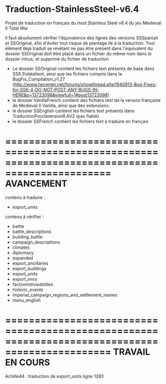 # Traduction-StainlessSteel-v6.4
Projet de traduction en français du mod Stainless Steel v6.4 du jeu Medieval II Total War

Il faut absolument vérifier l'équivalence des lignes des versions SSSpanish et SSOriginal, afin d'éviter tout risque de plantage lié à la traduction.
Tout élément déjà traduit se révélant ne pas être présent dans l'équivalent du dossier SSOriginal doit être placé dans un fichier du même nom dans le dossier intrus, et supprimé du fichier de traduction

- Le dossier SSOriginal contient les fichiers text présents de base dans SS6.3\data\text, ainsi que les fichiers compris dans la BugFix_Compilation_v1.27 (http://www.twcenter.net/forums/showthread.php?640913-Bug-Fixes-for-SS6-4-DO-NOT-POST-ANY-BUGS-IN-HERE&p=13723098&viewfull=1#post13723098).
- le dossier VanillaFrench contient des fichiers text de la version française de Medieval II Vanilla, ainsi que des extensions.
- le dossier SSEnglish contient les fichiers text présents dans TraductionPourlaversion6.4V2 (pas fiable)
- le dossier SSFrench contient les fichiers text à traduire en français


================================================================================================
										AVANCEMENT
================================================================================================


contenu à traduire : 
- export_units


contenu à vérifier : 
- battle
- battle_descriptions
- building_battle
- campaign_descriptions
- climates
- diplomacy
- expanded
- export_ancillaries
- export_buildings
- export_units
- export_vnvs
- factionintrosubtitles
- historic_events
- imperial_campaign_regions_and_settlement_names
- menu_english


================================================================================================
									TRAVAIL EN COURS
================================================================================================


Achille44 : traduction de export_units ligne 1283